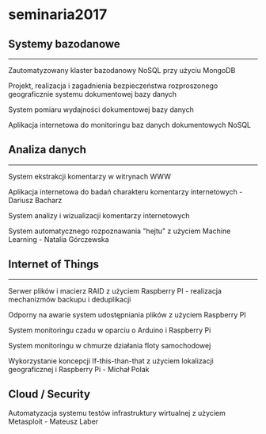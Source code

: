 # seminaria2017

## Systemy bazodanowe
---------------------------
Zautomatyzowany klaster bazodanowy NoSQL przy użyciu MongoDB

Projekt, realizacja i zagadnienia bezpieczeństwa rozproszonego geograficznie systemu dokumentowej bazy danych

System pomiaru wydajności dokumentowej bazy danych

Aplikacja internetowa do monitoringu baz danych dokumentowych NoSQL

## Analiza danych
-------------------
System ekstrakcji komentarzy w witrynach WWW

Aplikacja internetowa do badań charakteru komentarzy internetowych - Dariusz Bacharz

System analizy i wizualizacji komentarzy internetowych 

System automatycznego rozpoznawania "hejtu" z użyciem Machine Learning - Natalia Górczewska

## Internet of Things
-----------------------
Serwer plików i macierz RAID z użyciem Raspberry PI - realizacja mechanizmów backupu i deduplikacji

Odporny na awarie system udostępniania plików z użyciem Raspberry PI

System monitoringu czadu w oparciu o Arduino i Raspberry Pi

System monitoringu w chmurze działania floty samochodowej

Wykorzystanie koncepcji If-this-than-that z użyciem lokalizacji geograficznej i Raspberry Pi - Michał Polak

## Cloud / Security

Automatyzacja systemu testów infrastruktury wirtualnej z użyciem Metasploit - Mateusz Laber

